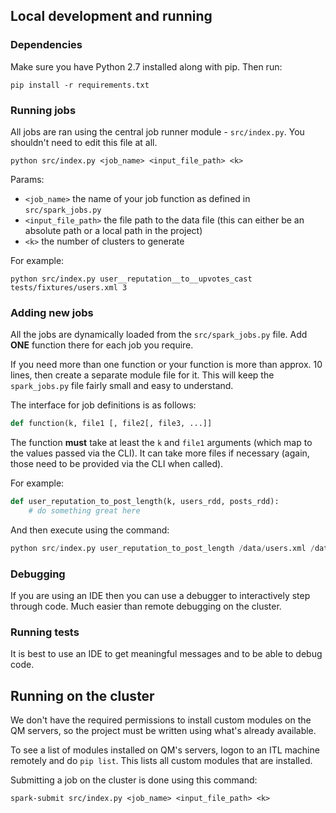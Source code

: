 ## Local development and running

### Dependencies

Make sure you have Python 2.7 installed along with pip. Then run:

```
pip install -r requirements.txt
```

### Running jobs

All jobs are ran using the central job runner module - `src/index.py`. You shouldn't need to edit this file at all.

```
python src/index.py <job_name> <input_file_path> <k>
```

Params:

* `<job_name>` the name of your job function as defined in `src/spark_jobs.py`
* `<input_file_path>` the file path to the data file (this can either be an absolute path or a local path in the project)
* `<k>` the number of clusters to generate

For example:

```
python src/index.py user__reputation__to__upvotes_cast tests/fixtures/users.xml 3
```

### Adding new jobs

All the jobs are dynamically loaded from the `src/spark_jobs.py` file. Add **ONE** function there for each job you require.

If you need more than one function or your function is more than approx. 10 lines, then create a separate module file for it. This will keep the `spark_jobs.py` file fairly small and easy to understand.

The interface for job definitions is as follows:

```python
def function(k, file1 [, file2[, file3, ...]]
```

The function **must** take at least the `k` and `file1` arguments (which map to the values passed via the CLI). It can take more files if necessary (again, those need to be provided via the CLI when called).

For example:

```python
def user_reputation_to_post_length(k, users_rdd, posts_rdd):
    # do something great here
```

And then execute using the command:

```python
python src/index.py user_reputation_to_post_length /data/users.xml /data/posts.xml 5
```

### Debugging

If you are using an IDE then you can use a debugger to interactively step through code. Much easier than remote debugging on the cluster.

### Running tests

It is best to use an IDE to get meaningful messages and to be able to debug code.

## Running on the cluster

We don't have the required permissions to install custom modules on the QM servers, so the project must be written using what's already available.

To see a list of modules installed on QM's servers, logon to an ITL machine remotely and do `pip list`. This lists all custom modules that are installed.

Submitting a job on the cluster is done using this command:

```
spark-submit src/index.py <job_name> <input_file_path> <k>
```